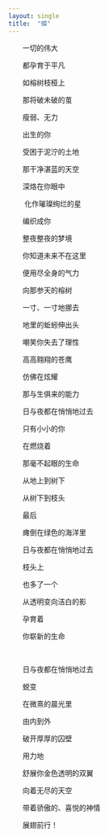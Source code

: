 ```yaml
---
layout: single
title:  "蝶"
---
```


​&emsp;&emsp;一切的伟大

​&emsp;&emsp;都孕育于平凡

​&emsp;&emsp;如榕树枝桠上

​&emsp;&emsp;那将破未破的茧



​&emsp;&emsp;瘦弱、无力

​&emsp;&emsp;出生的你

​&emsp;&emsp;受困于泥泞的土地

​&emsp;&emsp;那干净湛蓝的天空

​&emsp;&emsp;深烙在你眼中

​&emsp;&emsp; 化作璀璨绚烂的星

​&emsp;&emsp;编织成你

​&emsp;&emsp;整夜整夜的梦境



​&emsp;&emsp;你知道未来不在这里

​&emsp;&emsp;便用尽全身的气力

​&emsp;&emsp;向那参天的榕树

​&emsp;&emsp;一寸、一寸地挪去

​&emsp;&emsp;地里的蚯蚓伸出头

​&emsp;&emsp;嘲笑你失去了理性

​&emsp;&emsp;高高翱翔的苍鹰

​&emsp;&emsp;仿佛在炫耀

​&emsp;&emsp;那与生俱来的能力



​&emsp;&emsp;日与夜都在悄悄地过去

​&emsp;&emsp;只有小小的你

​&emsp;&emsp;在燃烧着

​&emsp;&emsp;那毫不起眼的生命

​&emsp;&emsp;从地上到树下

​&emsp;&emsp;从树下到枝头

​&emsp;&emsp;最后

​&emsp;&emsp;瘫倒在绿色的海洋里



​&emsp;&emsp;日与夜都在悄悄地过去

​&emsp;&emsp;枝头上

​&emsp;&emsp;也多了一个

​&emsp;&emsp;从透明变向洁白的影

​&emsp;&emsp;孕育着

​&emsp;&emsp;你崭新的生命

​    

​&emsp;&emsp;日与夜都在悄悄地过去

​&emsp;&emsp;蜕变

​&emsp;&emsp;在微熹的晨光里

​&emsp;&emsp;由内到外

​&emsp;&emsp;破开厚厚的囚壁

​&emsp;&emsp;用力地

​&emsp;&emsp;舒展你金色透明的双翼

​&emsp;&emsp;向着无尽的天空

​&emsp;&emsp;带着骄傲的、喜悦的神情

​&emsp;&emsp;展翅前行！